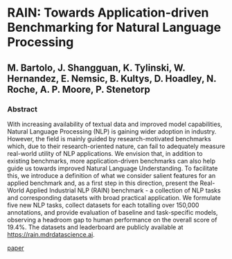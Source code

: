 # RAIN: Towards Application-driven Benchmarking for Natural Language Processing

## M. Bartolo, J. Shangguan, K. Tylinski, W. Hernandez, E. Nemsic, B. Kultys, D. Hoadley, N. Roche,  A. P. Moore, P. Stenetorp

### Abstract

With increasing availability of textual data and improved model capabilities, Natural Language Processing (NLP) is gaining wider adoption in industry.
However, the field is mainly guided by research-motivated benchmarks which, due to their research-oriented nature, 
can fail to adequately measure real-world utility of NLP applications.
We envision that, in addition to existing benchmarks, more application-driven benchmarks can also help guide us towards improved Natural Language Understanding.
To facilitate this, we introduce a definition of what we consider salient features for an applied benchmark and, as a first step in this direction, present the Real-World Applied Industrial NLP (RAIN) benchmark - a collection of NLP tasks and corresponding datasets with broad practical application.
We formulate five new NLP tasks, collect datasets for each totalling over 150,000 annotations, and provide evaluation of baseline and task-specific models, observing a headroom gap to human performance on the overall score of 19.4%.
The datasets and leaderboard are publicly available at https://rain.mdrdatascience.ai.

[paper](https://github.com/mdrresearch/mdr-research/blob/main/RAIN_Benchmark/RAIN_Towards_Application_driven_Benchmarking_for_Natural_Language_Processing.pdf)
